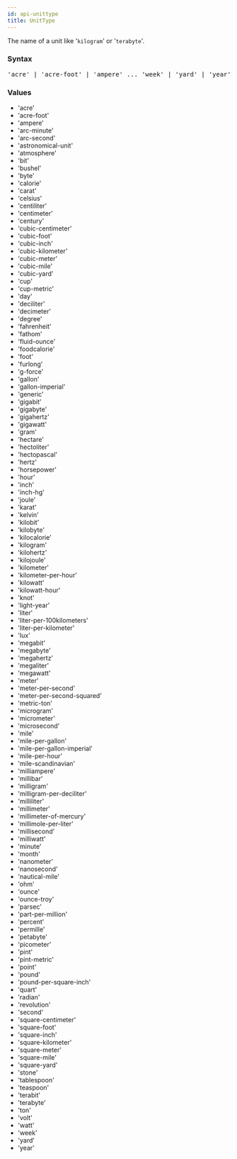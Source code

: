 ```yaml
---
id: api-unittype
title: UnitType
---
```


The name of a unit like '`kilogram`' or '`terabyte`'.

### Syntax

<pre class="syntax">
'acre' | 'acre-foot' | 'ampere' ... 'week' | 'yard' | 'year'
</pre>

### Values

  - 'acre'
  - 'acre-foot'
  - 'ampere'
  - 'arc-minute'
  - 'arc-second'
  - 'astronomical-unit'
  - 'atmosphere'
  - 'bit'
  - 'bushel'
  - 'byte'
  - 'calorie'
  - 'carat'
  - 'celsius'
  - 'centiliter'
  - 'centimeter'
  - 'century'
  - 'cubic-centimeter'
  - 'cubic-foot'
  - 'cubic-inch'
  - 'cubic-kilometer'
  - 'cubic-meter'
  - 'cubic-mile'
  - 'cubic-yard'
  - 'cup'
  - 'cup-metric'
  - 'day'
  - 'deciliter'
  - 'decimeter'
  - 'degree'
  - 'fahrenheit'
  - 'fathom'
  - 'fluid-ounce'
  - 'foodcalorie'
  - 'foot'
  - 'furlong'
  - 'g-force'
  - 'gallon'
  - 'gallon-imperial'
  - 'generic'
  - 'gigabit'
  - 'gigabyte'
  - 'gigahertz'
  - 'gigawatt'
  - 'gram'
  - 'hectare'
  - 'hectoliter'
  - 'hectopascal'
  - 'hertz'
  - 'horsepower'
  - 'hour'
  - 'inch'
  - 'inch-hg'
  - 'joule'
  - 'karat'
  - 'kelvin'
  - 'kilobit'
  - 'kilobyte'
  - 'kilocalorie'
  - 'kilogram'
  - 'kilohertz'
  - 'kilojoule'
  - 'kilometer'
  - 'kilometer-per-hour'
  - 'kilowatt'
  - 'kilowatt-hour'
  - 'knot'
  - 'light-year'
  - 'liter'
  - 'liter-per-100kilometers'
  - 'liter-per-kilometer'
  - 'lux'
  - 'megabit'
  - 'megabyte'
  - 'megahertz'
  - 'megaliter'
  - 'megawatt'
  - 'meter'
  - 'meter-per-second'
  - 'meter-per-second-squared'
  - 'metric-ton'
  - 'microgram'
  - 'micrometer'
  - 'microsecond'
  - 'mile'
  - 'mile-per-gallon'
  - 'mile-per-gallon-imperial'
  - 'mile-per-hour'
  - 'mile-scandinavian'
  - 'milliampere'
  - 'millibar'
  - 'milligram'
  - 'milligram-per-deciliter'
  - 'milliliter'
  - 'millimeter'
  - 'millimeter-of-mercury'
  - 'millimole-per-liter'
  - 'millisecond'
  - 'milliwatt'
  - 'minute'
  - 'month'
  - 'nanometer'
  - 'nanosecond'
  - 'nautical-mile'
  - 'ohm'
  - 'ounce'
  - 'ounce-troy'
  - 'parsec'
  - 'part-per-million'
  - 'percent'
  - 'permille'
  - 'petabyte'
  - 'picometer'
  - 'pint'
  - 'pint-metric'
  - 'point'
  - 'pound'
  - 'pound-per-square-inch'
  - 'quart'
  - 'radian'
  - 'revolution'
  - 'second'
  - 'square-centimeter'
  - 'square-foot'
  - 'square-inch'
  - 'square-kilometer'
  - 'square-meter'
  - 'square-mile'
  - 'square-yard'
  - 'stone'
  - 'tablespoon'
  - 'teaspoon'
  - 'terabit'
  - 'terabyte'
  - 'ton'
  - 'volt'
  - 'watt'
  - 'week'
  - 'yard'
  - 'year'
